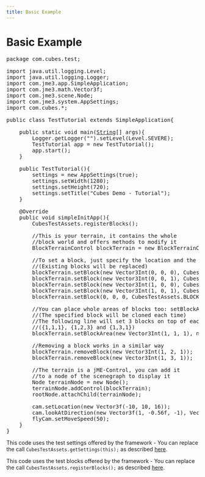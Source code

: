 ```yaml
---
title: Basic Example
---
```

<h1 class="sectionedit1" id="basic_example">Basic Example</h1>
<div class="level1">
<pre class="code java"><span class="kw1">package</span> <span class="co2">com.cubes.test</span><span class="sy0">;</span>
 
<span class="kw1">import</span> <span class="co2">java.util.logging.Level</span><span class="sy0">;</span>
<span class="kw1">import</span> <span class="co2">java.util.logging.Logger</span><span class="sy0">;</span>
<span class="kw1">import</span> <span class="co2">com.jme3.app.SimpleApplication</span><span class="sy0">;</span>
<span class="kw1">import</span> <span class="co2">com.jme3.math.Vector3f</span><span class="sy0">;</span>
<span class="kw1">import</span> <span class="co2">com.jme3.scene.Node</span><span class="sy0">;</span>
<span class="kw1">import</span> <span class="co2">com.jme3.system.AppSettings</span><span class="sy0">;</span>
<span class="kw1">import</span> <span class="co2">com.cubes.*</span><span class="sy0">;</span>
 
<span class="kw1">public</span> <span class="kw1">class</span> TestTutorial <span class="kw1">extends</span> SimpleApplication<span class="br0">{</span>
 
    <span class="kw1">public</span> <span class="kw1">static</span> <span class="kw4">void</span> main<span class="br0">(</span><a href="http://www.google.com/search?hl=en&amp;q=allinurl%3Adocs.oracle.com+javase+docs+api+string"><span class="kw3">String</span></a><span class="br0">[</span><span class="br0">]</span> args<span class="br0">)</span><span class="br0">{</span>
        Logger.<span class="me1">getLogger</span><span class="br0">(</span><span class="st0">""</span><span class="br0">)</span>.<span class="me1">setLevel</span><span class="br0">(</span>Level.<span class="me1">SEVERE</span><span class="br0">)</span><span class="sy0">;</span>
        TestTutorial app <span class="sy0">=</span> <span class="kw1">new</span> TestTutorial<span class="br0">(</span><span class="br0">)</span><span class="sy0">;</span>
        app.<span class="me1">start</span><span class="br0">(</span><span class="br0">)</span><span class="sy0">;</span>
    <span class="br0">}</span>
 
    <span class="kw1">public</span> TestTutorial<span class="br0">(</span><span class="br0">)</span><span class="br0">{</span>
        settings <span class="sy0">=</span> <span class="kw1">new</span> AppSettings<span class="br0">(</span><span class="kw2">true</span><span class="br0">)</span><span class="sy0">;</span>
        settings.<span class="me1">setWidth</span><span class="br0">(</span><span class="nu0">1280</span><span class="br0">)</span><span class="sy0">;</span>
        settings.<span class="me1">setHeight</span><span class="br0">(</span><span class="nu0">720</span><span class="br0">)</span><span class="sy0">;</span>
        settings.<span class="me1">setTitle</span><span class="br0">(</span><span class="st0">"Cubes Demo - Tutorial"</span><span class="br0">)</span><span class="sy0">;</span>
    <span class="br0">}</span>
 
    @Override
    <span class="kw1">public</span> <span class="kw4">void</span> simpleInitApp<span class="br0">(</span><span class="br0">)</span><span class="br0">{</span>
        CubesTestAssets.<span class="me1">registerBlocks</span><span class="br0">(</span><span class="br0">)</span><span class="sy0">;</span>
 
        <span class="co1">//This is your terrain, it contains the whole</span>
        <span class="co1">//block world and offers methods to modify it</span>
        BlockTerrainControl blockTerrain <span class="sy0">=</span> <span class="kw1">new</span> BlockTerrainControl<span class="br0">(</span>CubesTestAssets.<span class="me1">getSettings</span><span class="br0">(</span><span class="kw1">this</span><span class="br0">)</span>, <span class="kw1">new</span> Vector3Int<span class="br0">(</span><span class="nu0">1</span>, <span class="nu0">1</span>, <span class="nu0">1</span><span class="br0">)</span><span class="br0">)</span><span class="sy0">;</span>
 
        <span class="co1">//To set a block, just specify the location and the block object</span>
        <span class="co1">//(Existing blocks will be replaced)</span>
        blockTerrain.<span class="me1">setBlock</span><span class="br0">(</span><span class="kw1">new</span> Vector3Int<span class="br0">(</span><span class="nu0">0</span>, <span class="nu0">0</span>, <span class="nu0">0</span><span class="br0">)</span>, CubesTestAssets.<span class="me1">BLOCK_WOOD</span><span class="br0">)</span><span class="sy0">;</span>
        blockTerrain.<span class="me1">setBlock</span><span class="br0">(</span><span class="kw1">new</span> Vector3Int<span class="br0">(</span><span class="nu0">0</span>, <span class="nu0">0</span>, <span class="nu0">1</span><span class="br0">)</span>, CubesTestAssets.<span class="me1">BLOCK_WOOD</span><span class="br0">)</span><span class="sy0">;</span>
        blockTerrain.<span class="me1">setBlock</span><span class="br0">(</span><span class="kw1">new</span> Vector3Int<span class="br0">(</span><span class="nu0">1</span>, <span class="nu0">0</span>, <span class="nu0">0</span><span class="br0">)</span>, CubesTestAssets.<span class="me1">BLOCK_WOOD</span><span class="br0">)</span><span class="sy0">;</span>
        blockTerrain.<span class="me1">setBlock</span><span class="br0">(</span><span class="kw1">new</span> Vector3Int<span class="br0">(</span><span class="nu0">1</span>, <span class="nu0">0</span>, <span class="nu0">1</span><span class="br0">)</span>, CubesTestAssets.<span class="me1">BLOCK_STONE</span><span class="br0">)</span><span class="sy0">;</span>
        blockTerrain.<span class="me1">setBlock</span><span class="br0">(</span><span class="nu0">0</span>, <span class="nu0">0</span>, <span class="nu0">0</span>, CubesTestAssets.<span class="me1">BLOCK_GRASS</span><span class="br0">)</span><span class="sy0">;</span> <span class="co1">//For the lazy users :P</span>
 
        <span class="co1">//You can place whole areas of blocks too: setBlockArea(location, size, block)</span>
        <span class="co1">//(The specified block will be cloned each time)</span>
        <span class="co1">//The following line will set 3 blocks on top of each other</span>
        <span class="co1">//({1,1,1}, {1,2,3} and {1,3,1})</span>
        blockTerrain.<span class="me1">setBlockArea</span><span class="br0">(</span><span class="kw1">new</span> Vector3Int<span class="br0">(</span><span class="nu0">1</span>, <span class="nu0">1</span>, <span class="nu0">1</span><span class="br0">)</span>, <span class="kw1">new</span> Vector3Int<span class="br0">(</span><span class="nu0">1</span>, <span class="nu0">3</span>, <span class="nu0">1</span><span class="br0">)</span>, CubesTestAssets.<span class="me1">BLOCK_STONE</span><span class="br0">)</span><span class="sy0">;</span>
 
        <span class="co1">//Removing a block works in a similar way</span>
        blockTerrain.<span class="me1">removeBlock</span><span class="br0">(</span><span class="kw1">new</span> Vector3Int<span class="br0">(</span><span class="nu0">1</span>, <span class="nu0">2</span>, <span class="nu0">1</span><span class="br0">)</span><span class="br0">)</span><span class="sy0">;</span>
        blockTerrain.<span class="me1">removeBlock</span><span class="br0">(</span><span class="kw1">new</span> Vector3Int<span class="br0">(</span><span class="nu0">1</span>, <span class="nu0">3</span>, <span class="nu0">1</span><span class="br0">)</span><span class="br0">)</span><span class="sy0">;</span>
 
        <span class="co1">//The terrain is a jME-Control, you can add it</span>
        <span class="co1">//to a node of the scenegraph to display it</span>
        Node terrainNode <span class="sy0">=</span> <span class="kw1">new</span> Node<span class="br0">(</span><span class="br0">)</span><span class="sy0">;</span>
        terrainNode.<span class="me1">addControl</span><span class="br0">(</span>blockTerrain<span class="br0">)</span><span class="sy0">;</span>
        rootNode.<span class="me1">attachChild</span><span class="br0">(</span>terrainNode<span class="br0">)</span><span class="sy0">;</span>
 
        cam.<span class="me1">setLocation</span><span class="br0">(</span><span class="kw1">new</span> Vector3f<span class="br0">(</span><span class="sy0">-</span><span class="nu0">10</span>, <span class="nu0">10</span>, <span class="nu0">16</span><span class="br0">)</span><span class="br0">)</span><span class="sy0">;</span>
        cam.<span class="me1">lookAtDirection</span><span class="br0">(</span><span class="kw1">new</span> Vector3f<span class="br0">(</span><span class="nu0">1</span>, <span class="sy0">-</span>0.56f, <span class="sy0">-</span><span class="nu0">1</span><span class="br0">)</span>, Vector3f.<span class="me1">UNIT_Y</span><span class="br0">)</span><span class="sy0">;</span>
        flyCam.<span class="me1">setMoveSpeed</span><span class="br0">(</span><span class="nu0">50</span><span class="br0">)</span><span class="sy0">;</span>
    <span class="br0">}</span>
<span class="br0">}</span></pre>

<p>
</p><p></p><div class="noteclassic">This code uses the test settings offered by the framework - You can replace the call <code>CubesTestAssets.getSettings(this);</code> as described <a href="/jme3/contributions/cubes/settings.html" class="wikilink1" title="jme3:contributions:cubes:settings">here</a>.
</div>


<p>
</p><p></p><div class="noteclassic">This code uses the test blocks offered by the framework - You can replace the call <code>CubesTestAssets.registerBlocks();</code> as described <a href="/jme3/contributions/cubes/register_your_blocks.html" class="wikilink1" title="jme3:contributions:cubes:register_your_blocks">here</a>.
</div>


</div>

